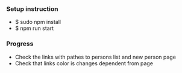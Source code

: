 <h3>Setup instruction</h3>
<ul>
	<li>$ sudo npm install</li>
	<li>$ npm run start</li>
</ul>
<h3>Progress</h3>
<ul>
	<li>Check the links with pathes to persons list and new person page</li>
	<li>Check that links color is changes dependent from page</li>
</ul>
